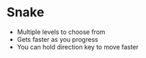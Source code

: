 # Snake

- Multiple levels to choose from  
- Gets faster as you progress  
- You can hold direction key to move faster

